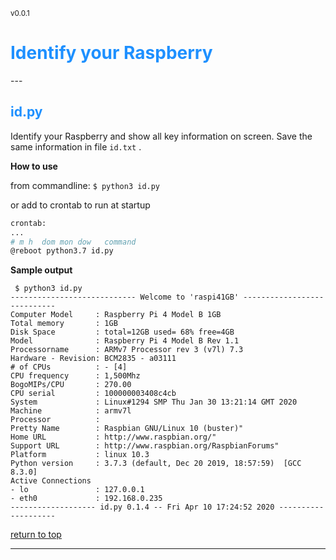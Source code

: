 <small id='version'>v0.0.1</small>
<!--
@author: GFI
FHAG
-->
<h1 id='raspiid' style='color:DodgerBlue'><b>Identify your Raspberry</b></h1>
---

<h2 id='id' style='color:DodgerBlue'><b>id.py</b></h2>

Identify your Raspberry and show all key information on screen. Save the same information in file `id.txt` .

**How to use**

from commandline: `$ python3 id.py`

or add to crontab to run at startup
```bash
crontab:
...
# m h  dom mon dow   command
@reboot python3.7 id.py
```
**Sample output**

```
 $ python3 id.py
---------------------------- Welcome to 'raspi41GB' ----------------------------
Computer Model     : Raspberry Pi 4 Model B 1GB
Total memory       : 1GB
Disk Space         : total=12GB used= 68% free=4GB
Model              : Raspberry Pi 4 Model B Rev 1.1
Processorname      : ARMv7 Processor rev 3 (v7l) 7.3
Hardware - Revision: BCM2835 - a03111
# of CPUs          : - [4]
CPU frequency      : 1,500Mhz
BogoMIPs/CPU       : 270.00
CPU serial         : 100000003408c4cb
System             : Linux#1294 SMP Thu Jan 30 13:21:14 GMT 2020
Machine            : armv7l
Processor          : 
Pretty Name        : Raspbian GNU/Linux 10 (buster)"
Home URL           : http://www.raspbian.org/"
Support URL        : http://www.raspbian.org/RaspbianForums"
Platform           : linux 10.3
Python version     : 3.7.3 (default, Dec 20 2019, 18:57:59)  [GCC 8.3.0]
Active Connections
- lo               : 127.0.0.1
- eth0             : 192.168.0.235
------------------- id.py 0.1.4 -- Fri Apr 10 17:24:52 2020 --------------------
```

<a href='#raspiinfo'>return to top</a>

---
